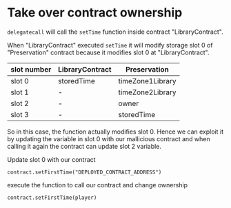 # Take over contract ownership

`delegatecall` will call the `setTime` function inside contract "LibraryContract". 

When "LibraryContract" executed `setTime` it will modify storage slot 0 of "Preservation" contract because it modifies slot 0 at "LibraryContract".

| slot number | LibraryContract | Preservation |
| ------- | ----- | --------- |
| slot 0 | storedTime | timeZone1Library |
| slot 1 | - | timeZone2Library |
| slot 2 | - | owner |
| slot 3 | - | storedTime |

So in this case, the function actually modifies slot 0. Hence we can exploit it by updating the variable in slot 0 with our mallicious contract and when calling it again the contract can update slot 2 variable.

Update slot 0 with our contract
```
contract.setFirstTime("DEPLOYED_CONTRACT_ADDRESS")
```

execute the function to call our contract and change ownership
```
contract.setFirstTime(player)
```


